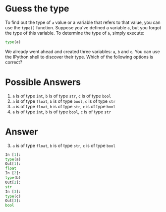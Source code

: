 # Guess the type
To find out the type of `a` value or a variable that refers to that value, you can use the `type()` function. Suppose you've defined a variable `a`, but you forgot the type of this variable. To determine the type of `a`, simply execute:

```python
type(a)
```

We already went ahead and created three variables: `a`, `b` and `c`. You can use the IPython shell to discover their type. Which of the following options is correct?

# Possible Answers

1. `a` is of type `int`, `b` is of type `str`, `c` is of type `bool`
2. `a` is of type `float`, `b` is of type `bool`, `c` is of type `str`
3. `a` is of type `float`, `b` is of type `str`, `c` is of type `bool`
4. `a` is of type `int`, `b` is of type `bool`, `c` is of type `str`

# Answer

3. `a` is of type `float`, `b` is of type `str`, `c` is of type `bool`

```python
In [1]:
type(a)
Out[1]:
float
In [2]:
type(b)
Out[2]:
str
In [3]:
type(c)
Out[3]:
bool
```
